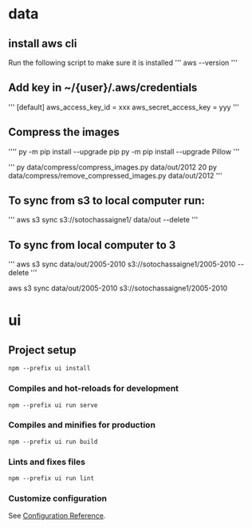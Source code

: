# data

## install aws cli
Run the following script to make sure it is installed
'''
aws --version
'''
## Add key in ~/{user}/.aws/credentials
'''
[default]
aws_access_key_id = xxx
aws_secret_access_key = yyy
'''

## Compress the images
''''
py -m pip install --upgrade pip
py -m pip install --upgrade Pillow
'''

'''
py  data/compress/compress_images.py data/out/2012 20
py  data/compress/remove_compressed_images.py data/out/2012 
'''

## To sync from s3 to local computer run:
'''
aws s3 sync s3://sotochassaigne1/ data/out --delete
'''
## To sync from local computer to 3
'''
aws s3 sync data/out/2005-2010 s3://sotochassaigne1/2005-2010 --delete
'''

aws s3 sync data/out/2005-2010 s3://sotochassaigne1/2005-2010

# ui
## Project setup
```
npm --prefix ui install
```

### Compiles and hot-reloads for development
```
npm --prefix ui run serve
```

### Compiles and minifies for production
```
npm --prefix ui run build
```

### Lints and fixes files
```
npm --prefix ui run lint
```

### Customize configuration
See [Configuration Reference](https://cli.vuejs.org/config/).

